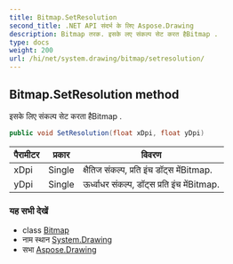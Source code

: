 ```yaml
---
title: Bitmap.SetResolution
second_title: .NET API संदर्भ के लिए Aspose.Drawing
description: Bitmap तरक. इसके लए संकल्प सेट करत हैBitmap .
type: docs
weight: 200
url: /hi/net/system.drawing/bitmap/setresolution/
---
```

## Bitmap.SetResolution method

इसके लिए संकल्प सेट करता हैBitmap .

```csharp
public void SetResolution(float xDpi, float yDpi)
```

| पैरामीटर | प्रकार | विवरण |
| --- | --- | --- |
| xDpi | Single | क्षैतिज संकल्प, प्रति इंच डॉट्स मेंBitmap. |
| yDpi | Single | ऊर्ध्वाधर संकल्प, डॉट्स प्रति इंच मेंBitmap. |

### यह सभी देखें

* class [Bitmap](../)
* नाम स्थान [System.Drawing](../../bitmap/)
* सभा [Aspose.Drawing](../../../)


